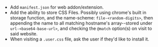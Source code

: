 - Add `manifest.json` for web addon/extension.
- Add the ability to store CSS Files. Possibly using chrome's built in storage function, and the name-scheme: `file-<random-digits>`, then appending the name to all matching hostname's array--stored under `url-<base64-base-url>`, and checking the `@match` option(s) on visit to said website.
- When visiting a `.user.css` file, ask the user if they'd like to install it.